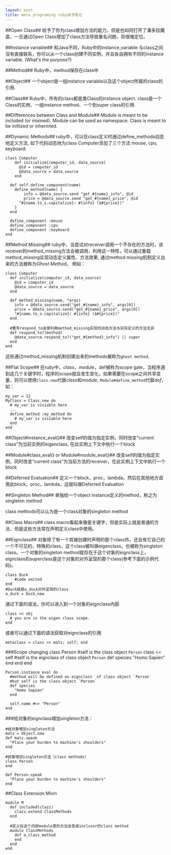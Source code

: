 ```yaml
---
layout: post
title: meta programing ruby读书笔记
---
```

##Open Class##
  给予了你为class增加方法的能力，但是也如同打开了潘多拉魔盒，一旦通过Open Class增加了class方法导致重名问题，将很难定位。
  
##Instance variable##
  和Java不同，Ruby中的instance_variable 与class之间没有直接联系，你可以从一个class创建不同实例，并且各自拥有不同的instance variable.  (What's the purpose?)

##Method##
  Ruby中，method保存在class中

##Object##
  一个object是一组instance variable以及这个object所属的class的引用.

##Class##
  Ruby中，所有的class都是类Class的instance object. 
  class是一个Class的实例、一组instance method、一个到super class的引用.

##Differences between Class and Module##
  Module is meant to be included (or mixined).
  Module can be used as namespace.
  Class is meant to be initlized or inherinted.

##Dynamic Methods##
  ruby中，可以在class定义时通过define_methods动态地定义方法,
如下代码动态地为class Computer添加了三个方法 mouse, cpu, keyboard:


	class Computer
		def initialize(computer_id, data_source)
    	  @id = computer_id
    	  @data_source = data_source
		end

	  def self.define_component(name) 
    	define_method(name) {
      		info = @data_source.send "get_#{name}_info", @id
		    price = @data_source.send "get_#{name}_price", @id 
	      "#{name.to_s.capitalize}: #{info} ($#{price})" 
    	}
	  end

	  define_component :mouse
	  define_component :cpu
	  define_component :keyboard
	end


##Method Missing##
  ruby中，当尝试对receiver调用一个不存在的方法时，该receiver的method_missing方法会被调用，利用这一特性，可以通过重载 method_missing实现动态定义属性、方法效果, 通过method missing机制定义出来的方法被称为*Ghost Method*。
  例如：

    class Computer
      def initialize(computer_id, data_source)
        @id = computer_id
        @data_source = data_source
      end
    
      def method_missing(name, *args)
        info = @data_source.send("get_#{name}_info", args[0])
        price = @data_source.send("get_#{name}_price", args[0])
        "#{name.to_s.capitalize}: #{info} ($#{price})"
      end
      
      #重写respond_to会使利用method_missing实现的动态方法与实际定义的方法无异
      def respond_to?(method)
        @data_source.respond_to?("get_#{method}_info") || super
      end
    end
    
这些通过method_missing机制创建出来的methods被称为`ghost method`.

##Flat Scope##
在*ruby*中，*class*，*module*，def被称为scope gate，当程序遇到这几个关键字时，程序的scope就会发生变化，如果需要在scope之间共享变量，则可以使用`Class.new`代替*class*和*module*,
`Module#define_method`代替*def*，如：

    my_var = 12
    MyClass = Class.new do
      # my_var is visiable here
      ...
      define_method :my_method do
        # my_var is visiable here
      end
    end
    

##Object#instance_eval()##
  改变self的值为指定实例，同时改变“current class”为当前实例的eigenclass, 在此实例上下文中执行一个block
  
##Module#class_eval() or Module#module_eval()##
  改变self的值为指定实例，同时改变“current class”为当前方法的receiver，在此实例上下文中执行一个block


##Deferred Evaluation##
  定义一个block，proc，lambda，然后在其他地方调用此block，proc，lambda，这就叫做Deferred Evaluation

##Singleton Method##
  单独给一个object instance定义的method，称之为singleton method
  
  class methods可以认为是一个class对象的singleton method

##Class Macro##
  class macro看起来像是关键字，但是实际上就是普通的方法，但是这些方法常在声明定义class中使用。


##Eignclass##
  对象除了有一个其被创建时声明的那个class外，还会有它自己的一个不可见的，特殊的class，这个class被叫做eigenclass，也被称为singleton class。一个对象的singleton method就存在于这个对象的eignclass上，eignclass的superclass是这个对象的对外呈现的那个class(参考下面的示例代码)。


	class Duck
		#code omited
	end
	#Duck就是a_duck对外呈现的class
	a_duck = Duck.new


通过下面的语法，你可以进入到一个对象的eignclass内部


	class << obj
	  # you are in the eigen class scope.
	end


或者可以通过下面的语法获取对eignclass的引用

	metaclass = class << matz; self; end
	
###Scope changing
	class Person
	  #self is the class object `Person` 
	  class << self
	  	#self is the eignclass of class object `Person`
    	def species
	      "Homo Sapien"
    	end
	  end
	end
	
	Person.instance_eval do
	  #method will be defined on eignclass	of class object `Person`
	  #but self is the class object `Person`
	  def species
    	"Homo Sapien"
	  end
	   
	  self.name #=> "Person"
	end


###给对象的eignclass增加singleton方法：

	#给对象增加singleton方法
	matz = Object.new
	def matz.speak
	  "Place your burden to machine's shoulders"
	end
	
	#给类增加singleton方法（class methods）
	class Person
	end
	
	def Person.speak 
      "Place your burden to machine's shoulders"
	end

##Class Extension Mixin

	module M
	  def included(clazz)
    	clazz.extend ClassMethods
	  end

	  #定义在这个内部module里的方法会变成inclusor的class method
	  module ClassMethods
    	def a_class_method
	    end
	  end
	end

